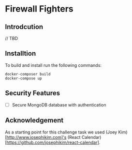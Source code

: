 # Firewall Fighters

## Introdcution

// TBD

## Installtion

To build and install run the following commands:

```
docker-composer build
docker-compose up
```

## Security Features

-[ ] Secure MongoDB database with authentication

## Acknowledgement

As a starting point for this challenge task we used (Joey Kim)[http://www.josephikim.com]'s (React Calendar)[https://github.com/josephikim/react-calendar].

